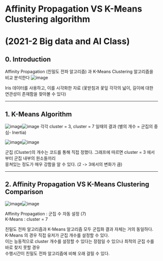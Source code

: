 # Affinity Propagation VS K-Means Clustering algorithm
# (2021-2 Big data and AI Class)

## 0. Introduction

Affinity Propagation (친밀도 전파 알고리즘) 과 K-Means Clustering 알고리즘을 비교 분석한다
![image](https://user-images.githubusercontent.com/82162578/173171540-d811f90a-3f68-4249-b8b3-777ffcec41f1.png)

Iris 데이터를 사용하고, 이를 시각화한 자료 (꽃받침과 꽃잎 각각의 넓이, 길이에 대한 연관성이 존재함을 찾아볼 수 있다)

---

## 1. K-Means Algorithm
![image](https://user-images.githubusercontent.com/82162578/173171558-25cc8045-50c3-4452-b4d7-bc2165a44a77.png)![image](https://user-images.githubusercontent.com/82162578/173171552-32dd150b-a8cc-4ac8-84bf-9acd0b84d6fc.png)
각각 cluster = 3, cluster = 7 일때의 결과 (별의 개수 = 군집의 중심- Inertia)

![image](https://user-images.githubusercontent.com/82162578/173171707-926c0fdd-8100-45e8-bff9-88ad02cfd04e.png)![image](https://user-images.githubusercontent.com/82162578/173171711-a011f56f-0f95-4918-8f5e-c5a6ebef497e.png)

군집 (Cluster)의 개수는 코드를 통해 직접 정했다. 그래프에 따르면 cluster = 3 에서부터 군집 내부의 원소들끼리   
뭉쳐있는 정도가 매우 강함을 알 수 있다. (2 -> 3에서의 변화가 큼)

---

## 2. Affinity Propagation VS K-Means Clustering Comparison
![image](https://user-images.githubusercontent.com/82162578/173171808-e5de49d7-c2a9-46e3-b249-b4cc60529a51.png)![image](https://user-images.githubusercontent.com/82162578/173171811-80c7c84b-2acc-4dbc-aa56-307c8b44b58e.png)

Affinity Propagation : 군집 수 자동 설정 (7)   
K-Means : cluster = 7

친밀도 전파 알고리즘과 K-Means 알고리즘 모두 군집화 결과 자체는 거의 동일하다.     
K-Means 의 경우 직접 유저가 군집 개수를 설정할 수 있다.    
이는 능동적으로 cluster 개수를 설정할 수 있다는 장점일 수 있으나 최적의 군집 수를 바로 찾지 못할 경우    
수행시간이 친밀도 전파 알고리즘에 비해 오래 걸릴 수 있다.
